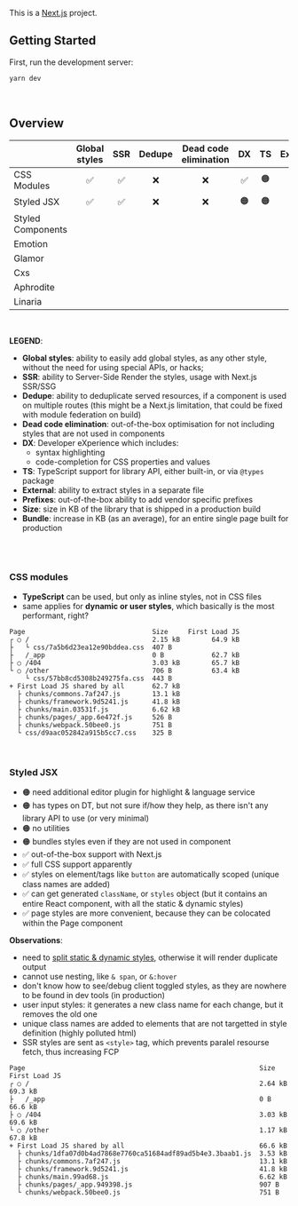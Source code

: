 This is a [Next.js](https://nextjs.org/) project.

## Getting Started

First, run the development server:

```bash
yarn dev
```
<br />

## Overview

|       | Global styles | SSR | Dedupe | Dead code elimination | DX    | TS | External | Prefixes | Size | Page |
| :--- | :---: | :---: | :---: | :---: | :---: | :---: | :---: | :---: | ---: | ---: |
| CSS Modules | ✅ | ✅ | ❌ | ❌ | ✅ | 🟠 | ✅ | ✅ | - | - |
| Styled JSX  | ✅ | ✅ | ❌ | ❌ | 🟠 | 🟠 | ✅ | ✅ | +3.5KB | +4.4KB |
|  Styled Components |  |  |  |  |  |  |  |  |  |
|  Emotion |  |  |  |  |  |  |  |  |  |
|  Glamor |  |  |  |  |  |  |  |  |  |
|  Cxs |  |  |  |  |  |  |  |  |  |
|  Aphrodite |  |  |  |  |  |  |  |  |  |
|  Linaria |  |  |  |  |  |  |  |  |  |

<br />

**LEGEND**:

- **Global styles**: ability to easily add global styles, as any other style, without the need for using special APIs, or hacks;
- **SSR**: ability to Server-Side Render the styles, usage with Next.js SSR/SSG
- **Dedupe**: ability to deduplicate served resources, if a component is used on multiple routes (this might be a Next.js limitation, that could be fixed with module federation on build)
- **Dead code elimination**: out-of-the-box optimisation for not including styles that are not used in components
- **DX**: Developer eXperience which includes:
   - syntax highlighting
   - code-completion for CSS properties and values
- **TS**: TypeScript support for library API, either built-in, or via `@types` package
- **External**: ability to extract styles in a separate file
- **Prefixes**: out-of-the-box ability to add vendor specific prefixes
- **Size**: size in KB of the library that is shipped in a production build
- **Bundle**: increase in KB (as an average), for an entire single page built for production
<br />

<br />

### CSS modules

- **TypeScript** can be used, but only as inline styles, not in CSS files
- same applies for **dynamic or user styles**, which basically is the most performant, right?

```
Page                                Size     First Load JS
┌ ○ /                               2.15 kB        64.9 kB
├   └ css/7a5b6d23ea12e90bddea.css  407 B
├   /_app                           0 B            62.7 kB
├ ○ /404                            3.03 kB        65.7 kB
└ ○ /other                          706 B          63.4 kB
    └ css/57bb8cd5308b249275fa.css  443 B
+ First Load JS shared by all       62.7 kB
  ├ chunks/commons.7af247.js        13.1 kB
  ├ chunks/framework.9d5241.js      41.8 kB
  ├ chunks/main.03531f.js           6.62 kB
  ├ chunks/pages/_app.6e472f.js     526 B
  ├ chunks/webpack.50bee0.js        751 B
  └ css/d9aac052842a915b5cc7.css    325 B
```

<br />

### Styled JSX

- 🟠 need additional editor plugin for highlight & language service
- 🟠 has types on DT, but not sure if/how they help, as there isn't any library API to use (or very minimal)
- 🟠 no utilities
- 🟠 bundles styles even if they are not used in component
- ✅ out-of-the-box support with Next.js
- ✅ full CSS support apparently
- ✅ styles on element/tags like `button` are automatically scoped (unique class names are added)
- ✅ can get generated `className`, or `styles` object (but it contains an entire React component, with all the static & dynamic styles)
- ✅ page styles are more convenient, because they can be colocated within the Page component

**Observations**:
- need to [split static & dynamic styles](https://github.com/vercel/styled-jsx#dynamic-styles), otherwise it will render duplicate output
- cannot use nesting, like `& span`, or `&:hover`
- don't know how to see/debug client toggled styles, as they are nowhere to be found in dev tools (in production)
- user input styles: it generates a new class name for each change, but it removes the old one
- unique class names are added to elements that are not targetted in style definition (highly polluted html)
- SSR styles are sent as `<style>` tag, which prevents paralel resourse fetch, thus increasing FCP

```
Page                                                           Size     First Load JS
┌ ○ /                                                          2.64 kB        69.3 kB
├   /_app                                                      0 B            66.6 kB
├ ○ /404                                                       3.03 kB        69.6 kB
└ ○ /other                                                     1.17 kB        67.8 kB
+ First Load JS shared by all                                  66.6 kB
  ├ chunks/1dfa07d0b4ad7868e7760ca51684adf89ad5b4e3.3baab1.js  3.53 kB
  ├ chunks/commons.7af247.js                                   13.1 kB
  ├ chunks/framework.9d5241.js                                 41.8 kB
  ├ chunks/main.99ad68.js                                      6.62 kB
  ├ chunks/pages/_app.949398.js                                907 B
  └ chunks/webpack.50bee0.js                                   751 B
```
